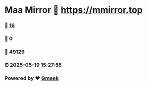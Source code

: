 # Maa Mirror :link: https://mmirror.top 
### :page_facing_up: [16](https://mmirror.top/tag.html) 
### :speech_balloon: 0 
### :hibiscus: 49129 
### :alarm_clock: 2025-05-19 15:27:55 
### Powered by :heart: [Gmeek](https://github.com/Meekdai/Gmeek)
